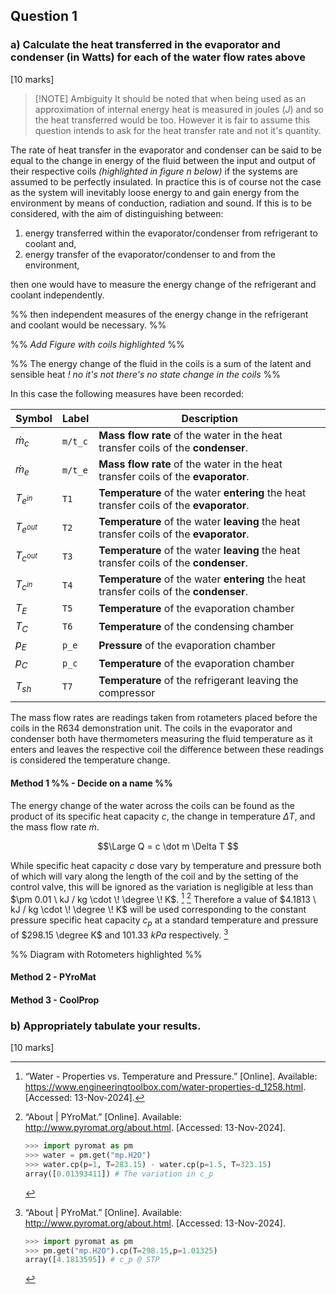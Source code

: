## Question 1
### a) Calculate the heat transferred in the evaporator and condenser (in Watts) for each of the water flow rates above 
[10 marks]

> [!NOTE] Ambiguity
> It should be noted that when being used as an approximation of internal energy heat is measured in joules ($J$) and so the heat transferred would be too. However it is fair to assume this question intends to ask for the heat transfer rate and not it's quantity.

The rate of heat transfer in the evaporator and condenser can be said to be equal to the change in energy of the fluid between the input and output of their respective coils *(highlighted in figure _n_ below)* if the systems are assumed to be perfectly insulated. In practice this is of course not the case as the system will inevitably loose energy to and gain energy from the environment by means of conduction, radiation and sound. If this is to be considered, with the aim of distinguishing between:
1. energy transferred within the evaporator/condenser from refrigerant to coolant and,
2. energy transfer of the evaporator/condenser to and from the environment,

then one would have to measure the energy change of the refrigerant and coolant independently. 

%% then independent measures of the energy change in the refrigerant and coolant would be necessary. %%

%% *Add Figure with coils highlighted* %%

%% The energy change of the fluid in the coils is a sum of the latent and sensible heat *! no it's not there's no state change in the coils* %%

In this case the following measures have been recorded:

| Symbol        | Label   | Description                                                                              |
| ------------- | ------- | ---------------------------------------------------------------------------------------- |
| $\dot{m}_c$   | `m/t_c` | **Mass flow rate** of the water in the heat transfer coils of the **condenser**.         |
| $\dot m_{e}$  | `m/t_e` | **Mass flow rate** of the water in the heat transfer coils of the **evaporator**.        |
| $T_{e^{in}}$  | `T1`    | **Temperature** of the water **entering** the heat transfer coils of the **evaporator**. |
| $T_{e^{out}}$ | `T2`    | **Temperature** of the water **leaving** the heat transfer coils of the **evaporator**.  |
| $T_{c^{out}}$ | `T3`    | **Temperature** of the water **leaving** the heat transfer coils of the **condenser**.   |
| $T_{c^{in}}$  | `T4`    | **Temperature** of the water **entering** the heat transfer coils of the **condenser**.  |
| $T_{E}$       | `T5`    | **Temperature** of the evaporation chamber                                               |
| $T_{C}$       | `T6`    | **Temperature** of the condensing chamber                                                |
| $p_{E}$       | `p_e`   | **Pressure** of the evaporation chamber                                                  |
| $p_{C}$       | `p_c`   | **Temperature** of the evaporation chamber                                               |
| $T_{sh}$      | `T7`    | **Temperature** of the refrigerant leaving the compressor                                |

The mass flow rates are readings taken from rotameters placed before the coils in the R634 demonstration unit. The coils in the evaporator and condenser both have thermometers measuring the fluid temperature as it enters and leaves the respective coil the difference between these readings is considered the temperature change.

#### Method 1 %% - Decide on a name %%

The energy change of the water across the coils can be found as the product of its specific heat capacity $c$, the change in temperature $\Delta T$, and the mass flow rate $\dot m$. 

$$\Large Q = c \dot m \Delta T $$

While specific heat capacity $c$ dose vary by temperature and pressure both of which will vary along the length of the coil and by the setting of the control valve, this will be ignored as the variation is negligible at less than $\pm 0.01 \ kJ / kg \cdot \! \degree \! K$. [^1] [^2] Therefore a value of $4.1813 \ kJ / kg \cdot \! \degree \! K$ will be used corresponding to the constant pressure specific heat capacity $c_{p}$ at a standard temperature and pressure of $298.15 \degree K$ and $101.33 \ kPa$ respectively. [^3]

[^1]: “Water - Properties vs. Temperature and Pressure.” [Online]. Available: https://www.engineeringtoolbox.com/water-properties-d_1258.html. [Accessed: 13-Nov-2024].

[^2]: “About | PYroMat.” [Online]. Available: http://www.pyromat.org/about.html. [Accessed: 13-Nov-2024].
	```python
	>>> import pyromat as pm
	>>> water = pm.get("mp.H2O")
	>>> water.cp(p=1, T=283.15) - water.cp(p=1.5, T=323.15)
	array([0.01393411]) # The variation in c_p
	```
[^3]: “About | PYroMat.” [Online]. Available: http://www.pyromat.org/about.html. [Accessed: 13-Nov-2024].
	```python
	>>> import pyromat as pm
	>>> pm.get("mp.H2O").cp(T=298.15,p=1.01325)
	array([4.1813595]) # c_p @ STP
	```

%% Diagram with Rotometers highlighted %%

#### Method 2 - PYroMat


#### Method 3 - CoolProp


### b) Appropriately tabulate your results. 
[10 marks]
